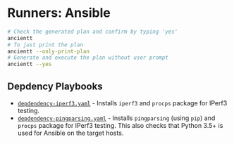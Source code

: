 # Runners: Ansible

```bash
# Check the generated plan and confirm by typing 'yes'
ancientt
# To just print the plan
ancientt --only-print-plan
# Generate and execute the plan without user prompt
ancientt --yes
```

## Depdency Playbooks

* [`depdendency-iperf3.yaml`](dependency-iperf3.yaml) - Installs `iperf3` and `procps` package for IPerf3 testing.
* [`depdendency-pingparsing.yaml`](dependency-pingparsing.yaml) - Installs `pingparsing` (using `pip`) and `procps` package for IPerf3 testing. This also checks that Python 3.5+ is used for Ansible on the target hosts.
